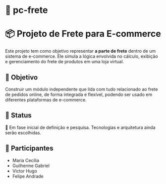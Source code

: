 # 🚚 pc-frete  

# 📦 Projeto de Frete para E-commerce
Este projeto tem como objetivo representar **a parte de frete** dentro de um sistema de e-commerce. Ele simula a lógica envolvida no cálculo, exibição e gerenciamento do frete de produtos em uma loja virtual.

## 🎯 Objetivo
Construir um módulo independente que lida com tudo relacionado ao frete de pedidos online, de forma integrada e flexível, podendo ser usado em diferentes plataformas de e-commerce.

## 📌 Status

🚧 Em fase inicial de definição e pesquisa. Tecnologias e arquitetura ainda serão escolhidas.

## 👥 Participantes

- Maria Cecília
- Guilherme Gabriel
- Victor Hugo
- Felipe Andrade


